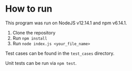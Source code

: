 # How to run
This program was run on NodeJS v12.14.1 and npm v6.14.1. 

1. Clone the repository
2. Run `npm install`
3. Run `node index.js <your_file_name>`

Test cases can be found in the `test_cases` directory.

Unit tests can be run via `npm test`.
